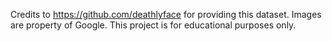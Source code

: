 Credits to https://github.com/deathlyface for providing this dataset. Images are property of Google. This project is for educational purposes only.